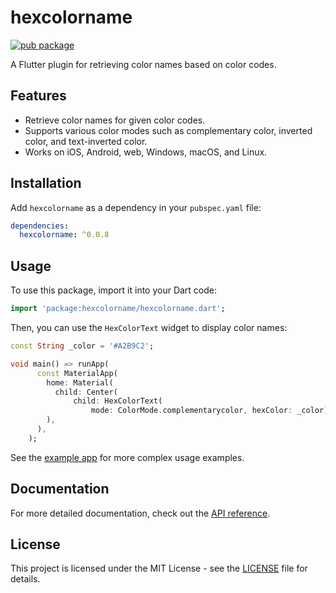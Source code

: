 # hexcolorname

[![pub package](https://img.shields.io/pub/v/hexcolorname.svg)](https://pub.dev/packages/hexcolorname)

A Flutter plugin for retrieving color names based on color codes.

## Features

- Retrieve color names for given color codes.
- Supports various color modes such as complementary color, inverted color, and text-inverted color.
- Works on iOS, Android, web, Windows, macOS, and Linux.

## Installation

Add `hexcolorname` as a dependency in your `pubspec.yaml` file:

```yaml
dependencies:
  hexcolorname: ^0.0.8
```

## Usage

To use this package, import it into your Dart code:

```dart
import 'package:hexcolorname/hexcolorname.dart';
```

Then, you can use the `HexColorText` widget to display color names:

```dart
const String _color = '#A2B9C2';

void main() => runApp(
      const MaterialApp(
        home: Material(
          child: Center(
              child: HexColorText(
                  mode: ColorMode.complementarycolor, hexColor: _color)),
        ),
      ),
    );
```

See the [example app](example) for more complex usage examples.

## Documentation

For more detailed documentation, check out the [API reference](https://pub.dev/documentation/hexcolorname/latest/).

## License

This project is licensed under the MIT License - see the [LICENSE](LICENSE) file for details.
